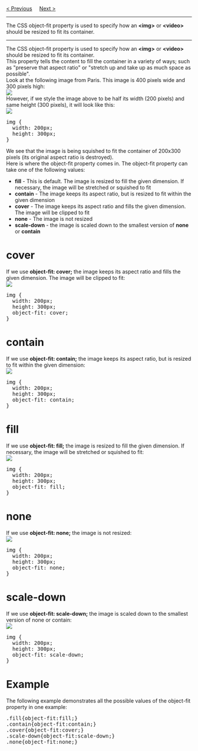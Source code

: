 <a href="/CSS/Advanced/ImageReflection.md">&lt; Previous</a>
&nbsp;&nbsp;&nbsp;
<a href="/CSS/Advanced/Object-position.md">Next &gt;</a>
<hr>
The CSS object-fit property is used to specify how an <b>&lt;img&gt;</b> or <b>&lt;video&gt;</b> should be resized to fit its container.
<hr>
The CSS object-fit property is used to specify how an <b>&lt;img&gt;</b> or <b>&lt;video&gt;</b> should be resized to fit its container.
<br>
This property tells the content to fill the container in a variety of ways; such as "preserve that aspect ratio" or "stretch up and take up as much space as possible".
<br>
Look at the following image from Paris. This image is 400 pixels wide and 300 pixels high:
<br>
<img src="https://i.imgur.com/YHAVU6Z.jpg">
<br>
However, if we style the image above to be half its width (200 pixels) and same height (300 pixels), it will look like this:
<br>
<img src="https://i.imgur.com/xEUMnxe.jpg">
<pre>
img {
  width: 200px;
  height: 300px;
}
</pre>
We see that the image is being squished to fit the container of 200x300 pixels (its original aspect ratio is destroyed).
<br>
Here is where the object-fit property comes in. The object-fit property can take one of the following values:
<ul>
  <li><b>fill</b> - This is default. The image is resized to fill the given dimension. If necessary, the image will be stretched or squished to fit</li>
  <li><b>contain</b> - The image keeps its aspect ratio, but is resized to fit within the given dimension</li>
  <li><b>cover</b> - The image keeps its aspect ratio and fills the given dimension. The image will be clipped to fit</li>
  <li><b>none</b> - The image is not resized</li>
  <li><b>scale-down</b> - the image is scaled down to the smallest version of <b>none</b> or <b>contain</b></li>
</ul>
<h1>cover</h1>
If we use <b>object-fit: cover;</b> the image keeps its aspect ratio and fills the given dimension. The image will be clipped to fit:
<br>
<img src="https://i.imgur.com/EqFCz1l.jpg">
<pre>
img {
  width: 200px;
  height: 300px;
  object-fit: cover;
}
</pre>
<h1>contain</h1>
If we use <b>object-fit: contain;</b> the image keeps its aspect ratio, but is resized to fit within the given dimension:
<br>
<img src="https://i.imgur.com/6xtYbU2.jpg">
<pre>
img {
  width: 200px;
  height: 300px;
  object-fit: contain;
}
</pre>
<h1>fill</h1>
If we use <b>object-fit: fill;</b> the image is resized to fill the given dimension. If necessary, the image will be stretched or squished to fit:
<br>
<img src="https://i.imgur.com/xEUMnxe.jpg">
<pre>
img {
  width: 200px;
  height: 300px;
  object-fit: fill;
}
</pre>
<h1>none</h1>
If we use <b>object-fit: none;</b> the image is not resized:
<br>
<img src="https://i.imgur.com/EqFCz1l.jpg">
<pre>
img {
  width: 200px;
  height: 300px;
  object-fit: none;
}
</pre>
<h1>scale-down</h1>
If we use <b>object-fit: scale-down;</b> the image is scaled down to the smallest version of none or contain:
<br>
<img src="https://i.imgur.com/6xtYbU2.jpg">
<pre>
img {
  width: 200px;
  height: 300px;
  object-fit: scale-down;
}
</pre>
<h1>Example</h1>
The following example demonstrates all the possible values of the object-fit property in one example:
<pre>
.fill{object-fit:fill;}
.contain{object-fit:contain;}
.cover{object-fit:cover;}
.scale-down{object-fit:scale-down;}
.none{object-fit:none;}
</pre>
